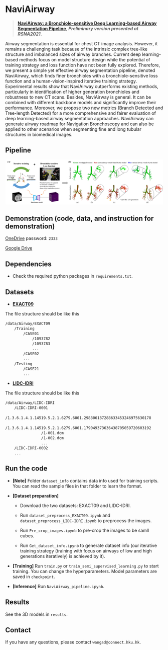 # NaviAirway

> [**NaviAirway: a Bronchiole-sensitive Deep Learning-based Airway Segmentation Pipeline**](https://arxiv.org/abs/2203.04294), ***Preliminary version presented at RSNA2021***.

Airway segmentation is essential for chest CT image analysis. However, it remains a challenging task because of the intrinsic complex tree-like structure and imbalanced sizes of airway branches. Current deep learning-based methods focus on model structure design while the potential of training strategy and loss function have not been fully explored. Therefore, we present a simple yet effective airway segmentation pipeline, denoted NaviAirway, which finds finer bronchioles with a bronchiole-sensitive loss function and a human-vision-inspired iterative training strategy. Experimental results show that NaviAirway outperforms existing methods, particularly in identification of higher generation bronchioles and robustness to new CT scans. Besides, NaviAirway is general. It can be combined with different backbone models and significantly improve their performance. Moreover, we propose two new metrics (Branch Detected and Tree-length Detected) for a more comprehensive and fairer evaluation of deep learning-based airway segmentation approaches. NaviAirway can generate airway roadmap for Navigation Bronchoscopy and can also be applied to other scenarios when segmenting fine and long tubular structures in biomedical images.

## Pipeline

<div align="center">
    <img src="figs/graphical_abstract.png"/>
</div>

## Demonstration (code, data, and instruction for demonstration)

[OneDrive](https://connecthkuhk-my.sharepoint.com/:f:/g/personal/wangad_connect_hku_hk/EjlGACUxa4VJmHs8BHBEEAEBDz4cy8pbj3aw_tt51uwV3w?e=Y7wwbf) password: ```2333```

[Google Drive](https://drive.google.com/drive/folders/1bLHvFTUswgrNc64tQ00L_K63TzdksB5r?usp=sharing)

## Dependencies

- Check the required python packages in `requirements.txt`.

## Datasets

- [**EXACT09**](http://image.diku.dk/exact/)


The file structure should be like this

```
/data/Airway/EXACT09
    /Training
        /CASE01
            /1093782
            /1093783
            ...
        /CASE02
        ...
    /Testing
        /CASE21
        ...
```

- [**LIDC-IDRI**](https://wiki.cancerimagingarchive.net/display/Public/LIDC-IDRI)

The file structure should be like this

```
/data/Airway/LIDC-IDRI
    /LIDC-IDRI-0001
        /1.3.6.1.4.1.14519.5.2.1.6279.6001.298806137288633453246975630178
            /1.3.6.1.4.1.14519.5.2.1.6279.6001.179049373636438705059720603192
                /1-001.dcm
                /1-002.dcm
                ...
    /LIDC-IDRI-0002
    ...
```

## Run the code

- **[Note]** Folder ```dataset_info``` contains data info used for training scripts. You can read the sample files in that folder to learn the format.

- **[Dataset preparation]**

    - Download the two datasets: EXACT09 and LIDC-IDRI.

    - Run ```dataset_preprocess_EXACT09.ipynb``` and ```dataset_preprocess_LIDC-IDRI.ipynb``` to preprocess the images.

    - Run ```Pre_crop_images.ipynb``` to pre-crop the images to be samll cubes.

    - Run ```Get_dataset_info.ipynb``` to generate dataset info (our iterative training strategy (training with focus on airways of low and high generations iteratively) is achieved by it).

- **[Training]** Run ```train.py``` or ```train_semi_supervised_learning.py``` to start training. You can change the hyperparameters. Model parameters are saved in ```checkpoint```.

- **[Inference]** Run ```NaviAirway_pipeline.ipynb```.

## Results

See the 3D models in ```results```.

## Contact

If you have any questions, please contact ```wangad@connect.hku.hk```.
